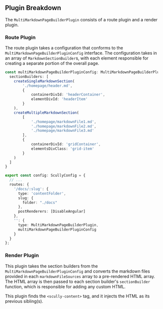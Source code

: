 ## Plugin Breakdown

The `MultiMarkdownPageBuilderPlugin` consists of a route plugin and a render plugin.

### Route Plugin

The route plugin takes a configuration that conforms to the `MultiMarkdownPageBuilderPluginConfig` interface.  The configuration takes in an array of `MarkdownSectionBuilder`s, with each element responsible for creating a separate portion of the overall page.

```typescript
const multiMarkdownPageBuilderPluginConfig: MultiMarkdownPageBuilderPluginConfig = {
  sectionBuilders: [
    createSingleMarkdownSection(
        './homepage/header.md', 
        { 
            containerDivId: 'headerContainer', 
            elementDivId: 'headerItem' 
        }
    ),
    createMultipleMarkdownSection(
        [
            './homepage/markdownFile1.md', 
            './homepage/markdownFile2.md', 
            './homepage/markdownFile3.md'
        ], 
        { 
            containerDivId: 'gridContainer', 
            elementsDivClass: 'grid-item' 
        }
    )
  ]
}

export const config: ScullyConfig = {
  // ...
  routes: {
    '/docs/:slug': {
      type: 'contentFolder',
      slug: {
        folder: "./docs"
      },
      postRenderers: [DisableAngular]
    },
    '': {
      type: MultiMarkdownPageBuilderPlugin,
      multiMarkdownPageBuilderPluginConfig
    }
  }
};
```

### Render Plugin

This plugin takes the section builders from the `MultiMarkdownPageBuilderPluginConfig` and converts the markdown files provided in each `markdownFileSources` array to a pre-rendered HTML array. The HTML array is then passed to each section builder's `sectionBuilder` function, which is responsible for adding any custom HTML.

This plugin finds the `<scully-content>` tag, and it injects the HTML as its previous sibling(s).
